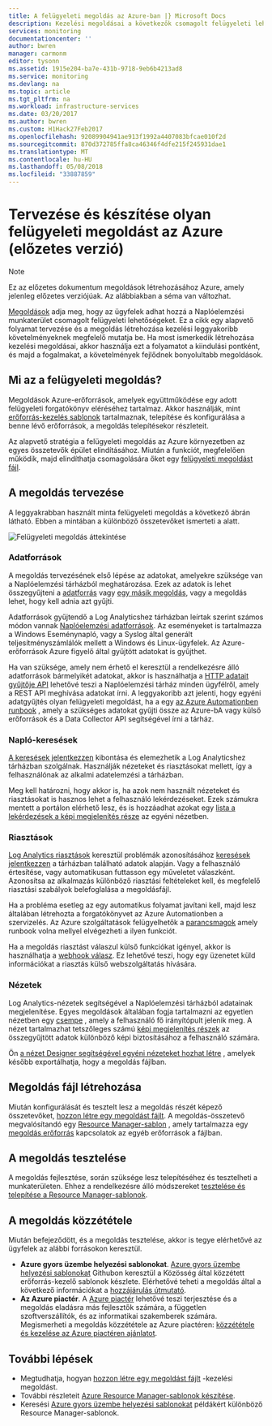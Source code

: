 ```yaml
---
title: A felügyeleti megoldás az Azure-ban |} Microsoft Docs
description: Kezelési megoldásai a következők csomagolt felügyeleti lehetőségeket, amelyek az ügyfelek a Naplóelemzési munkaterület adhat hozzá az Azure-ban.  Ez a cikk részletesen hogyan hozhat létre a saját környezetében használható felügyeleti megoldás, vagy szeretné elérhetővé tenni az ügyfelek számára.
services: monitoring
documentationcenter: ''
author: bwren
manager: carmonm
editor: tysonn
ms.assetid: 1915e204-ba7e-431b-9718-9eb6b4213ad8
ms.service: monitoring
ms.devlang: na
ms.topic: article
ms.tgt_pltfrm: na
ms.workload: infrastructure-services
ms.date: 03/20/2017
ms.author: bwren
ms.custom: H1Hack27Feb2017
ms.openlocfilehash: 92089904941ae913f1992a4407083bfcae010f2d
ms.sourcegitcommit: 870d372785ffa8ca46346f4dfe215f245931dae1
ms.translationtype: MT
ms.contentlocale: hu-HU
ms.lasthandoff: 05/08/2018
ms.locfileid: "33887859"
---
```

# <a name="design-and-build-a-management-solution-in-azure-preview"></a>Tervezése és készítése olyan felügyeleti megoldást az Azure (előzetes verzió)
> [!NOTE]
> Ez az előzetes dokumentum megoldások létrehozásához Azure, amely jelenleg előzetes verziójúak. Az alábbiakban a séma van változhat.

[Megoldások]( monitoring-solutions.md) adja meg, hogy az ügyfelek adhat hozzá a Naplóelemzési munkaterület csomagolt felügyeleti lehetőségeket.  Ez a cikk egy alapvető folyamat tervezése és a megoldás létrehozása kezelési leggyakoribb követelményeknek megfelelő mutatja be.  Ha most ismerkedik létrehozása kezelési megoldásai, akkor használja ezt a folyamatot a kiindulási pontként, és majd a fogalmakat, a követelmények fejlődnek bonyolultabb megoldások.

## <a name="what-is-a-management-solution"></a>Mi az a felügyeleti megoldás?

Megoldások Azure-erőforrások, amelyek együttműködése egy adott felügyeleti forgatókönyv eléréséhez tartalmaz.  Akkor használják, mint [erőforrás-kezelés sablonok](../azure-resource-manager/resource-manager-template-walkthrough.md) tartalmaznak, telepítése és konfigurálása a benne lévő erőforrások, a megoldás telepítésekor részleteit.

Az alapvető stratégia a felügyeleti megoldás az Azure környezetben az egyes összetevők épület elindításához.  Miután a funkciót, megfelelően működik, majd elindíthatja csomagolására őket egy [felügyeleti megoldást fájl]( monitoring-solutions-solution-file.md). 


## <a name="design-your-solution"></a>A megoldás tervezése
A leggyakrabban használt minta felügyeleti megoldás a következő ábrán látható.  Ebben a mintában a különböző összetevőket ismerteti a alatt.

![Felügyeleti megoldás áttekintése](media/monitoring-solutions-creating/solution-overview.png)


### <a name="data-sources"></a>Adatforrások
A megoldás tervezésének első lépése az adatokat, amelyekre szüksége van a Naplóelemzési tárházból meghatározása.  Ezek az adatok is lehet összegyűjteni a [adatforrás](../log-analytics/log-analytics-data-sources.md) vagy [egy másik megoldás]( monitoring-solutions.md), vagy a megoldás lehet, hogy kell adnia azt gyűjti.

Adatforrások gyűjtendő a Log Analyticshez tárházban leírtak szerint számos módon vannak [Naplóelemzési adatforrások](../log-analytics/log-analytics-data-sources.md).  Az eseményeket is tartalmazza a Windows Eseménynapló, vagy a Syslog által generált teljesítményszámlálók mellett a Windows és Linux-ügyfelek.  Az Azure-erőforrások Azure figyelő által gyűjtött adatokat is gyűjthet.  

Ha van szüksége, amely nem érhető el keresztül a rendelkezésre álló adatforrások bármelyikét adatokat, akkor is használhatja a [HTTP adatait gyűjtője API](../log-analytics/log-analytics-data-collector-api.md) lehetővé teszi a Naplóelemzési tárház minden ügyfélről, amely a REST API meghívása adatokat írni.  A leggyakoribb azt jelenti, hogy egyéni adatgyűjtés olyan felügyeleti megoldást, ha a egy [az Azure Automationben runbook](../automation/automation-runbook-types.md) , amely a szükséges adatokat gyűjti össze az Azure-bA vagy külső erőforrások és a Data Collector API segítségével írni a tárház.  

### <a name="log-searches"></a>Napló-keresések
[A keresések jelentkezzen](../log-analytics/log-analytics-log-searches.md) kibontása és elemezhetik a Log Analyticshez tárházban szolgálnak.  Használják nézeteket és riasztásokat mellett, így a felhasználónak az alkalmi adatelemzési a tárházban.  

Meg kell határozni, hogy akkor is, ha azok nem használt nézeteket és riasztásokat is hasznos lehet a felhasználó lekérdezéseket.  Ezek számukra mentett a portálon elérhető lesz, és is hozzáadhat azokat egy [lista a lekérdezések a képi megjelenítés része](../log-analytics/log-analytics-view-designer-parts.md#list-of-queries-part) az egyéni nézetben.

### <a name="alerts"></a>Riasztások
[Log Analytics riasztások](../log-analytics/log-analytics-alerts.md) keresztül problémák azonosításához [keresések jelentkezzen](#log-searches) a tárházban található adatok alapján.  Vagy a felhasználó értesítése, vagy automatikusan futtasson egy műveletet válaszként. Azonosítsa az alkalmazás különböző riasztási feltételeket kell, és megfelelő riasztási szabályok belefoglalása a megoldásfájl.

Ha a probléma esetleg az egy automatikus folyamat javítani kell, majd lesz általában létrehozta a forgatókönyvet az Azure Automationben a szervizelés.  Az Azure szolgáltatások felügyelhetők a [parancsmagok](/powershell/azure/overview) amely runbook volna mellyel elvégezheti a ilyen funkciót.

Ha a megoldás riasztást válaszul külső funkciókat igényel, akkor is használhatja a [webhook válasz](../log-analytics/log-analytics-alerts-actions.md).  Ez lehetővé teszi, hogy egy üzenetet küld információkat a riasztás külső webszolgáltatás hívására.

### <a name="views"></a>Nézetek
Log Analytics-nézetek segítségével a Naplóelemzési tárházból adatainak megjelenítése.  Egyes megoldások általában fogja tartalmazni az egyetlen nézetben egy [csempe](../log-analytics/log-analytics-view-designer-tiles.md) , amely a felhasználó fő irányítópult jelenik meg.  A nézet tartalmazhat tetszőleges számú [képi megjelenítés részek](../log-analytics/log-analytics-view-designer-parts.md) az összegyűjtött adatok különböző képi biztosításához a felhasználó számára.

Ön [a nézet Designer segítségével egyéni nézeteket hozhat létre](../log-analytics/log-analytics-view-designer.md) , amelyek később exportálhatja, hogy a megoldás fájlban.  


## <a name="create-solution-file"></a>Megoldás fájl létrehozása
Miután konfigurálását és tesztelt lesz a megoldás részét képező összetevőket, [hozzon létre egy megoldást fájlt]( monitoring-solutions-solution-file.md).  A megoldás-összetevő megvalósítandó egy [Resource Manager-sablon](../azure-resource-manager/resource-group-authoring-templates.md) , amely tartalmazza egy [megoldás erőforrás]( monitoring-solutions-solution-file.md#solution-resource) kapcsolatok az egyéb erőforrások a fájlban.  


## <a name="test-your-solution"></a>A megoldás tesztelése
A megoldás fejlesztése, során szüksége lesz telepítéséhez és tesztelheti a munkaterületen.  Ehhez a rendelkezésre álló módszereket [tesztelése és telepítése a Resource Manager-sablonok](../azure-resource-manager/resource-group-template-deploy.md).

## <a name="publish-your-solution"></a>A megoldás közzététele
Miután befejeződött, és a megoldás tesztelése, akkor is tegye elérhetővé az ügyfelek az alábbi forrásokon keresztül.

- **Azure gyors üzembe helyezési sablonokat**.  [Azure gyors üzembe helyezési sablonokat](https://azure.microsoft.com/resources/templates/) Githubon keresztül a Közösség által közzétett erőforrás-kezelő sablonok készlete.  Elérhetővé teheti a megoldás által a következő információkat a [hozzájárulás útmutató](https://github.com/Azure/azure-quickstart-templates/tree/master/1-CONTRIBUTION-GUIDE).
- **Az Azure piactér**.  A [Azure piactér](https://azuremarketplace.microsoft.com/marketplace/) lehetővé teszi terjesztése és a megoldás eladásra más fejlesztők számára, a független szoftverszállítók, és az informatikai szakemberek számára.  Megismerheti a megoldás közzététele az Azure piactéren: [közzététele és kezelése az Azure piactéren ajánlatot](../marketplace-publishing/marketplace-publishing-getting-started.md).



## <a name="next-steps"></a>További lépések
* Megtudhatja, hogyan [hozzon létre egy megoldást fájlt]( monitoring-solutions-solution-file.md) -kezelési megoldást.
* További részleteit [Azure Resource Manager-sablonok készítése](../azure-resource-manager/resource-group-authoring-templates.md).
* Keresési [Azure gyors üzembe helyezési sablonokat](https://azure.microsoft.com/documentation/templates) példákért különböző Resource Manager-sablonok.